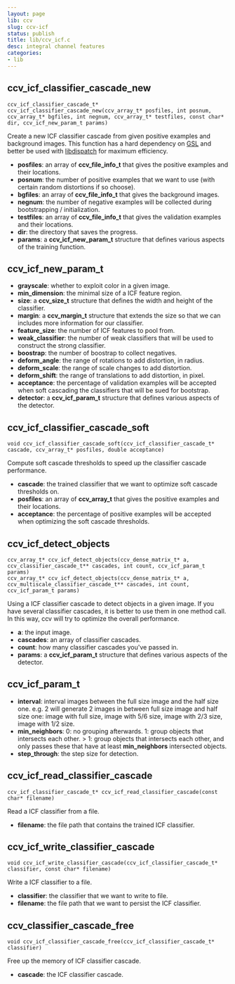 ```yaml
---
layout: page
lib: ccv
slug: ccv-icf
status: publish
title: lib/ccv_icf.c
desc: integral channel features
categories:
- lib
---
```


ccv_icf_classifier_cascade_new
------------------------------

	ccv_icf_classifier_cascade_t* ccv_icf_classifier_cascade_new(ccv_array_t* posfiles, int posnum, ccv_array_t* bgfiles, int negnum, ccv_array_t* testfiles, const char* dir, ccv_icf_new_param_t params)

Create a new ICF classifier cascade from given positive examples and background images. This function has a hard dependency on [GSL](http://www.gnu.org/software/gsl/) and better be used with [libdispatch](http://libdispatch.macosforge.org/) for maximum efficiency.

 * **posfiles**: an array of **ccv\_file\_info\_t** that gives the positive examples and their locations.
 * **posnum**: the number of positive examples that we want to use (with certain random distortions if so choose).
 * **bgfiles**: an array of **ccv\_file\_info\_t** that gives the background images.
 * **negnum**: the number of negative examples will be collected during bootstrapping / initialization.
 * **testfiles**: an array of **ccv\_file\_info\_t** that gives the validation examples and their locations.
 * **dir**: the directory that saves the progress.
 * **params**: a **ccv\_icf\_new\_param\_t** structure that defines various aspects of the training function.

ccv_icf_new_param_t
-------------------

 * **grayscale**: whether to exploit color in a given image.
 * **min_dimension**: the minimal size of a ICF feature region.
 * **size**: a **ccv\_size\_t** structure that defines the width and height of the classifier.
 * **margin**: a **ccv\_margin\_t** structure that extends the size so that we can includes more information for our classifier.
 * **feature_size**: the number of ICF features to pool from.
 * **weak_classifier**: the number of weak classifiers that will be used to construct the strong classifier.
 * **boostrap**: the number of boostrap to collect negatives.
 * **deform_angle**: the range of rotations to add distortion, in radius.
 * **deform_scale**: the range of scale changes to add distortion.
 * **deform_shift**: the range of translations to add distortion, in pixel.
 * **acceptance**: the percentage of validation examples will be accepted when soft cascading the classifiers that will be sued for bootstrap.
 * **detector**: a **ccv\_icf\_param\_t** structure that defines various aspects of the detector.

ccv_icf_classifier_cascade_soft
-------------------------------

	void ccv_icf_classifier_cascade_soft(ccv_icf_classifier_cascade_t* cascade, ccv_array_t* posfiles, double acceptance)

Compute soft cascade thresholds to speed up the classifier cascade performance.

 * **cascade**: the trained classifier that we want to optimize soft cascade thresholds on.
 * **posfiles**: an array of **ccv\_array\_t** that gives the positive examples and their locations.
 * **acceptance**: the percentage of positive examples will be accepted when optimizing the soft cascade thresholds.

ccv_icf_detect_objects
----------------------

	ccv_array_t* ccv_icf_detect_objects(ccv_dense_matrix_t* a, ccv_classifier_cascade_t** cascades, int count, ccv_icf_param_t params)
	ccv_array_t* ccv_icf_detect_objects(ccv_dense_matrix_t* a, ccv_multiscale_classifier_cascade_t** cascades, int count, ccv_icf_param_t params)

Using a ICF classifier cascade to detect objects in a given image. If you have several classifier cascades, it is better to use them in one method call. In this way, ccv will try to optimize the overall performance.

 * **a**: the input image.
 * **cascades**: an array of classifier cascades.
 * **count**: how many classifier cascades you've passed in.
 * **params**: a **ccv\_icf\_param\_t** structure that defines various aspects of the detector.

ccv_icf_param_t
---------------

 * **interval**: interval images between the full size image and the half size one. e.g. 2 will generate 2 images in between full size image and half size one: image with full size, image with 5/6 size, image with 2/3 size, image with 1/2 size.
 * **min\_neighbors**: 0: no grouping afterwards. 1: group objects that intersects each other. > 1: group objects that intersects each other, and only passes these that have at least **min\_neighbors** intersected objects.
 * **step\_through**: the step size for detection.

ccv_icf_read_classifier_cascade
-------------------------------

	ccv_icf_classifier_cascade_t* ccv_icf_read_classifier_cascade(const char* filename)

Read a ICF classifier from a file.

 * **filename**: the file path that contains the trained ICF classifier.

ccv_icf_write_classifier_cascade
--------------------------------

	void ccv_icf_write_classifier_cascade(ccv_icf_classifier_cascade_t* classifier, const char* filename)

Write a ICF classifier to a file.

 * **classifier**: the classifier that we want to write to file.
 * **filename**: the file path that we want to persist the ICF classifier.

ccv_classifier_cascade_free
---------------------------

	void ccv_icf_classifier_cascade_free(ccv_icf_classifier_cascade_t* classifier)

Free up the memory of ICF classifier cascade.

 * **cascade**: the ICF classifier cascade.
